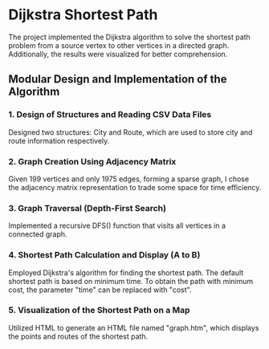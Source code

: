 # Dijkstra Shortest Path
The project implemented the Dijkstra algorithm to solve the shortest path problem from a source vertex to other vertices in a directed graph. Additionally, the results were visualized for better comprehension.
## Modular Design and Implementation of the Algorithm
### 1. Design of Structures and Reading CSV Data Files
Designed two structures: City and Route, which are used to store city and route information respectively.

### 2. Graph Creation Using Adjacency Matrix
Given 199 vertices and only 1975 edges, forming a sparse graph, I chose the adjacency matrix representation to trade some space for time efficiency.

### 3. Graph Traversal (Depth-First Search)
Implemented a recursive DFS() function that visits all vertices in a connected graph.

### 4. Shortest Path Calculation and Display (A to B)
Employed Dijkstra's algorithm for finding the shortest path. The default shortest path is based on minimum time. To obtain the path with minimum cost, the parameter "time" can be replaced with "cost".

### 5. Visualization of the Shortest Path on a Map
Utilized HTML to generate an HTML file named "graph.htm", which displays the points and routes of the shortest path.




